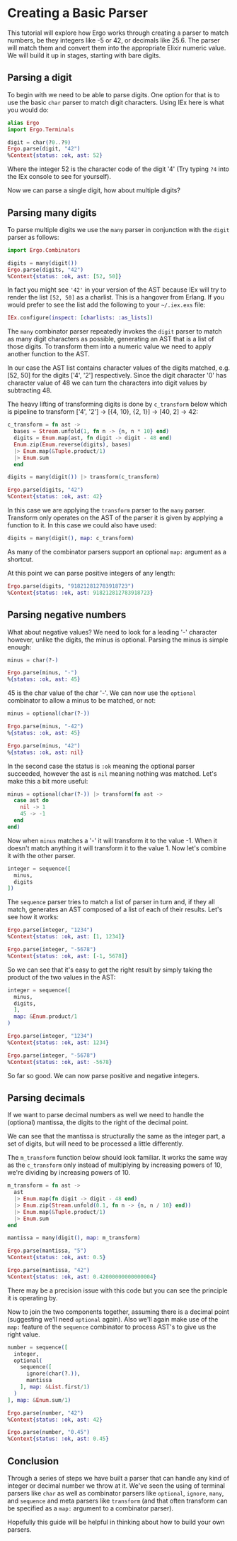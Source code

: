 # Creating a Basic Parser

This tutorial will explore how Ergo works through creating a parser to match numbers, be they integers like -5 or 42, or decimals like 25.6. The parser will match them and convert them into the appropriate Elixir numeric value. We will build it up in stages, starting with bare digits.

## Parsing a digit

To begin with we need to be able to parse digits. One option for that is to use the basic `char` parser to match digit characters. Using IEx here is what you would do:

```elixir
alias Ergo
import Ergo.Terminals

digit = char(?0..?9)
Ergo.parse(digit, "42")
%Context{status: :ok, ast: 52}
```

Where the integer 52 is the character code of the digit '4' (Try typing `?4` into the IEx console to see for yourself).

Now we can parse a single digit, how about multiple digits?

## Parsing many digits

 To parse multiple digits we use the `many` parser in conjunction with the `digit` parser as follows:

```elixir
import Ergo.Combinators

digits = many(digit())
Ergo.parse(digits, "42")
%Context{status: :ok, ast: [52, 50]}
```

In fact you might see `'42'` in your version of the AST because IEx will try to render the list `[52, 50]` as a charlist. This is a hangover from Erlang. If you would prefer to see the list add the following to your `~/.iex.exs` file:

```elixir
IEx.configure(inspect: [charlists: :as_lists])
```

The `many` combinator parser repeatedly invokes the `digit` parser to match as many digit characters as possible, generating an AST that is a list of those digits. To transform them into a numeric value we need to apply another function to the AST.

In our case the AST list contains character values of the digits matched, e.g. [52, 50] for the digits ['4', '2'] respectively. Since the digit character '0' has character value of 48 we can turn the characters into digit values by subtracting 48.

 The heavy lifting of transforming digits is done by `c_transform` below which is pipeline to transform ['4', '2'] -> [{4, 10}, {2, 1}] -> [40, 2] -> 42:

```elixir
c_transform = fn ast ->
  bases = Stream.unfold(1, fn n -> {n, n * 10} end)
  digits = Enum.map(ast, fn digit -> digit - 48 end)
  Enum.zip(Enum.reverse(digits), bases)
  |> Enum.map(&Tuple.product/1)
  |> Enum.sum
  end

digits = many(digit()) |> transform(c_transform)

Ergo.parse(digits, "42")
%Context{status: :ok, ast: 42}
```

In this case we are applying the `transform` parser to the `many` parser. Transform only operates on the AST of the parser it is given by applying a function to it. In this case we could also have used:

```elixir
digits = many(digit(), map: c_transform)
```

As many of the combinator parsers support an optional `map:` argument as a shortcut.

At this point we can parse positive integers of any length:

```elixir
Ergo.parse(digits, "918212812783918723")
%Context{status: :ok, ast: 918212812783918723}
```

## Parsing negative numbers

What about negative values? We need to look for a leading '-' character however, unlike the digits, the minus is optional. Parsing the minus is simple enough:

```elixir
minus = char(?-)

Ergo.parse(minus, "-")
%{status: :ok, ast: 45}
```

45 is the char value of the char '-'. We can now use the `optional` combinator to allow a minus to be matched, or not:

```elixir
minus = optional(char(?-))

Ergo.parse(minus, "-42")
%{status: :ok, ast: 45}

Ergo.parse(minus, "42")
%{status: :ok, ast: nil}
```

In the second case the status is `:ok` meaning the optional parser succeeded, however the ast is `nil` meaning nothing was matched. Let's make this a bit more useful:

```elixir
minus = optional(char(?-)) |> transform(fn ast ->
  case ast do
    nil -> 1
    45 -> -1
  end
end)
```

Now when `minus` matches a '-' it will transform it to the value -1. When it doesn't match anything it will transform it to the value 1. Now let's combine it with the other parser.

```elixir
integer = sequence([
  minus,
  digits
])
```

The `sequence` parser tries to match a list of parser in turn and, if they all match, generates an AST composed of a list of each of their results. Let's see how it works:

```elixir
Ergo.parse(integer, "1234")
%Context{status: :ok, ast: [1, 1234]}

Ergo.parse(integer, "-5678")
%Context{status: :ok, ast: [-1, 5678]}
```

So we can see that it's easy to get the right result by simply taking the product of the two values in the AST:

```elixir
integer = sequence([
  minus,
  digits,
  ],
  map: &Enum.product/1
)

Ergo.parse(integer, "1234")
%Context{status: :ok, ast: 1234}

Ergo.parse(integer, "-5678")
%Context{status: :ok, ast: -5678}
```

So far so good. We can now parse positive and negative integers.

## Parsing decimals

If we want to parse decimal numbers as well we need to handle the (optional) mantissa, the digits to the right of the decimal point.

We can see that the mantissa is structurally the same as the integer part, a set of digits, but will need to be processed a little differently.

The `m_transform` function below should look familiar. It works the same way as the `c_transform` only instead of multiplying by increasing powers of 10, we're dividing by increasing powers of 10.

```elixir
m_transform = fn ast ->
  ast
  |> Enum.map(fn digit -> digit - 48 end)
  |> Enum.zip(Stream.unfold(0.1, fn n -> {n, n / 10} end))
  |> Enum.map(&Tuple.product/1)
  |> Enum.sum
end

mantissa = many(digit(), map: m_transform)

Ergo.parse(mantissa, "5")
%Context{status: :ok, ast: 0.5}

Ergo.parse(mantissa, "42")
%Context{status: :ok, ast: 0.42000000000000004}
```

There may be a precision issue with this code but you can see the principle it is operating by.

Now to join the two components together, assuming there is a decimal point (suggesting we'll need `optional` again). Also we'll again make use of the `map:` feature of the `sequence` combinator to process AST's to give us the right value.

```elixir
number = sequence([
  integer,
  optional(
    sequence([
      ignore(char(?.)),
      mantissa
    ], map: &List.first/1)
  )
], map: &Enum.sum/1)

Ergo.parse(number, "42")
%Context{status: :ok, ast: 42}

Ergo.parse(number, "0.45")
%Context{status: :ok, ast: 0.45}
```

## Conclusion

Through a series of steps we have built a parser that can handle any kind of integer or decimal number we throw at it. We've seen the using of terminal parsers like `char` as well as combinator parsers like `optional`, `ignore`, `many`, and `sequence` and meta parsers like `transform` (and that often transform can be specified as a `map:` argument to a combinator parser).

Hopefully this guide will be helpful in thinking about how to build your own parsers.

